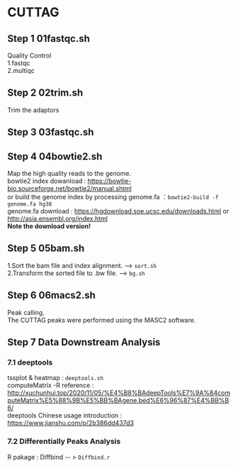 # CUTTAG  
## Step 1 01fastqc.sh  
Quality Control  
1.fastqc  
2.multiqc  
## Step 2 02trim.sh
Trim the adaptors  
## Step 3 03fastqc.sh  
## Step 4 04bowtie2.sh  
Map the high quality reads to the genome.  
bowtie2 index dowanload : https://bowtie-bio.sourceforge.net/bowtie2/manual.shtml  
or build the genome index by processing genome.fa ：`bowtie2-build -f genome.fa hg38`  
genome.fa download : https://hgdownload.soe.ucsc.edu/downloads.html or http://asia.ensembl.org/index.html   
**Note the download version!**  
## Step 5 05bam.sh  
1.Sort the bam file and index alignment. --> `sort.sh`  
2.Transform the sorted file to .bw file. --> `bg.sh`  
## Step 6 06macs2.sh  
Peak calling.  
The CUTTAG peaks were performed using the MASC2 software.  
## Step 7 Data Downstream Analysis  
### 7.1 deeptools  
tssplot & heatmap : `deeptools.sh`  
computeMatrix -R reference : http://xuchunhui.top/2020/11/05/%E4%B8%BAdeepTools%E7%9A%84computeMatrix%E5%88%9B%E5%BB%BAgene.bed%E6%96%87%E4%BB%B6/  
deeptools Chinese usage introduction : https://www.jianshu.com/p/2b386dd437d3  
### 7.2 Differentially Peaks Analysis  
R pakage : Diffbind -- > `Diffbind.r`  
